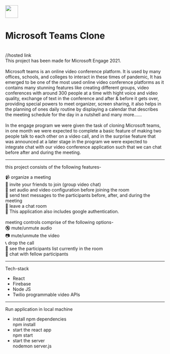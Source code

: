 <div style={{display:'flex'}}><img src="https://upload.wikimedia.org/wikipedia/commons/thumb/c/c9/Microsoft_Office_Teams_%282018%E2%80%93present%29.svg/768px-Microsoft_Office_Teams_%282018%E2%80%93present%29.svg.png" width='40px'/>
<h1>Microsoft Teams Clone</h1></div>
<br/>
//hosted link<br/>
This project has been made for Microsoft Engage 2021. <br/>
<br/>
<div>Microsoft teams is an online video conference platform. It is used by many offices, schools, and colleges to interact in these times of pandemic, It has emerged to be one of the most used online video conference platforms as it contains many stunning features like creating different groups, video conferences with around 300 people at a time with hight voice and video quality, exchange of text in the conference and after & before it gets over, providing special powers to meet organizer, screen sharing, it also helps in the planning of ones daily routine by displaying a calendar that describes the meeting schedule for the day in a nutshell and many more......</div>
<br/>
<div>In the engage program we were given the task of cloning Microsoft teams, in one month we were expected to complete a basic feature of making two people talk to each other on a video call, and in the surprise feature that was announced at a later stage in the program we were expected to integrate chat with our video conference application such that we can chat before after and during the meeting.</div>
<hr/>
this project consists of the following features-

:video_camera: organize a meeting <br/>
:two_women_holding_hands: invite your friends to join (group video chat)<br/>
:cinema: set audio and video configuration before joining the room<br/>
:speech_balloon: send text messages to the participants before, after, and during the meeting<br/>
:runner: leave a chat room<br/>
:closed_lock_with_key: This application also includes google authentication.<br/>
<br/>
meeting controls comprise of the following options-<br/>
	:mute: mute/unmute audio<br/>
	:camera: mute/unmute the video<br/>
	:telephone_receiver: drop the call<br/>
	:two_men_holding_hands: see the participants list currently in the room<br/>
	:speech_balloon: chat with fellow participants<br/>
	
<hr/>
Tech-stack
	<ul>
	<li>React</li>
	<li>Firebase</li>
	<li>Node JS</li>
	<li>Twilio programmable video APIs</li>
</ul>
<hr/>
Run application in local machine
<ul>
	<li>install npm dependencies<br/>
	 npm install</li>
<li>start the react app <br/>
	npm start</li>
<li>start the server <br/>
	nodemon server.js</li>
	</ul>
